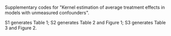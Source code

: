 Supplementary codes for "Kernel estimation of average treatment effects in models with unmeasured confounders".

S1 generates Table 1;
S2 generates Table 2 and Figure 1;
S3 generates Table 3 and Figure 2.